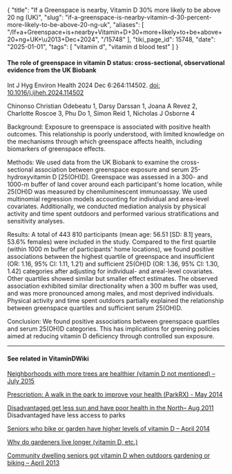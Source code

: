{
    "title": "If a Greenspace is nearby, Vitamin D 30% more likely to be above 20 ng (UK)",
    "slug": "if-a-greenspace-is-nearby-vitamin-d-30-percent-more-likely-to-be-above-20-ng-uk",
    "aliases": [
        "/If+a+Greenspace+is+nearby+Vitamin+D+30+more+likely+to+be+above+20+ng+UK+\u2013+Dec+2024",
        "/15748"
    ],
    "tiki_page_id": 15748,
    "date": "2025-01-01",
    "tags": [
        "vitamin d",
        "vitamin d blood test"
    ]
}


#### The role of greenspace in vitamin D status: cross-sectional, observational evidence from the UK Biobank

Int J Hyg Environ Health 2024 Dec 6:264:114502. [doi: 10.1016/j.ijheh.2024.114502](https://doi.org/10.1016/j.ijheh.2024.114502)

Chinonso Christian Odebeatu 1, Darsy Darssan 1, Joana A Revez 2, Charlotte Roscoe 3, Phu Do 1, Simon Reid 1, Nicholas J Osborne 4

Background: Exposure to greenspace is associated with positive health outcomes. This relationship is poorly understood, with limited knowledge on the mechanisms through which greenspace affects health, including biomarkers of greenspace effects.

Methods: We used data from the UK Biobank to examine the cross-sectional association between greenspace exposure and serum 25-hydroxyvitamin D <span>[25(OH)D]</span>. Greenspace was assessed in a 300- and 1000-m buffer of land cover around each participant's home location, while 25(OH)D was measured by chemiluminescent immunoassay. We used multinomial regression models accounting for individual and area-level covariates. Additionally, we conducted mediation analysis by physical activity and time spent outdoors and performed various stratifications and sensitivity analyses.

Results: A total of 443 810 participants (mean age: 56.51 <span>[SD: 8.1]</span> years, 53.6% females) were included in the study. Compared to the first quartile (within 1000 m buffer of participants' home locations), we found positive associations between the highest quartile of greenspace and insufficient (OR: 1.16, 95% CI: 1.11, 1.21) and sufficient 25(OH)D (OR: 1.36, 95% CI: 1.30, 1.42) categories after adjusting for individual- and areal-level covariates. Other quartiles showed similar but smaller effect estimates. The observed association exhibited similar directionality when a 300 m buffer was used, and was more pronounced among males, and most deprived individuals. Physical activity and time spent outdoors partially explained the relationship between greenspace quartiles and sufficient serum 25(OH)D.

Conclusion: We found positive associations between greenspace quartiles and serum 25(OH)D categories. This has implications for greening policies aimed at reducing vitamin D deficiency through controlled sun exposure.

---

#### See related in VitaminDWiki

[Neighborhoods with more trees are healthier (vitamin D not mentioned) – July 2015](/posts/neighborhoods-with-more-trees-are-healthier-vitamin-d-not-mentioned)

[Prescription: A walk in the park to improve your health (ParkRX) - May 2014](/posts/prescription-a-walk-in-the-park-to-improve-your-health-parkrx)

[Disadvantaged get less sun and have poor health in the North– Aug 2011](/posts/disadvantaged-get-less-sun-and-have-poor-health-in-the-north) Disadvantaged have less access to parks

[Seniors who bike or garden have higher levels of vitamin D – April 2014 ](/posts/seniors-who-bike-or-garden-have-higher-levels-of-vitamin-d)

[Why do gardeners live longer (vitamin D, etc.) ](/posts/why-do-gardeners-live-longer-vitamin-d-etc)

[Community dwelling seniors got vitamin D when outdoors gardening or biking – April 2013](/posts/community-dwelling-seniors-got-vitamin-d-when-outdoors-gardening-or-biking)

<!-- ~tc~ (alias(If a Greenspace is within 1000 feet, Vitamin D 1.3X more likely to be above 20 ng (UK) – Dec 2024)) ~/tc~ -->